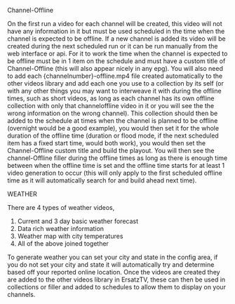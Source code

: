 Channel-Offline

On the first run a video for each channel will be created, this video will not have any information in it but must be used scheduled in the time when the channel is expected to be offline.
If a new channel is added its video will be created during the next scheduled run or it can be run manually from the web interface or api.
For it to work the time when the channel is expected to be offline must be in 1 item on the schedule and must have a custom title of Channel-Offline (this will also appear nicely in any epg).
You will also need to add each {channelnumber}-offline.mp4 file created automatically to the other videos library and add each one you use to a collection by its self (or with any other things you may want to interweave it with during the offline times, such as short videos, as long as each channel has its own offline collection with only that channeloffline video in it or you will see the the wrong information on the wrong channel).
This collection should then be added to the schedule at times when the channel is planned to be offline (overnight would be a good example), you would then set it for the whole duration of the offline time (duration or flood mode, if the next scheduled item has a fixed start time, would both work), you would then set the Channel-Offline custom title and build the playout.
You will then see the channel-Offline filler during the offline times as long as there is enough time between when the offline time is set and the offline time starts for at least 1 video generation to occur (this will only apply to the first scheduled offline time as it will automatically search for and build ahead next time).


WEATHER

There are 4 types of weather videos,
1. Current and 3 day basic weather forecast
2. Data rich weather information
3. Weather map with city temperatures
4. All of the above joined together

To generate weather you can set your city and state in the config area, if you do not set your city and state it will automatically try and determine based off your reported online location.
Once the videos are created they are added to the other videos library in ErsatzTV, these can then be used in collections or filler and added to schedules to allow them to display on your channels.
